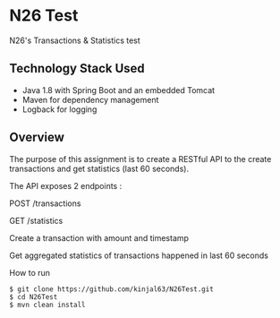 # N26 Test
N26's Transactions & Statistics test

## Technology Stack Used

* Java 1.8 with Spring Boot and an embedded Tomcat
* Maven for dependency management
* Logback for logging

## Overview
The purpose of this assignment is to create a RESTful API to the create transactions and get statistics (last 60 seconds). 

The API exposes 2 endpoints :

POST /transactions

GET /statistics

Create a transaction with amount and timestamp

Get aggregated statistics of transactions happened in last 60 seconds

How to run
```
$ git clone https://github.com/kinjal63/N26Test.git
$ cd N26Test
$ mvn clean install
```
